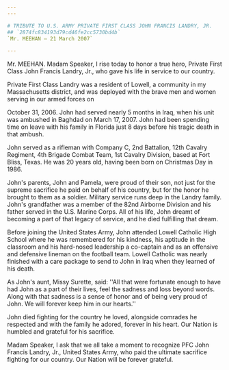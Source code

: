 ```yaml
---
---

# TRIBUTE TO U.S. ARMY PRIVATE FIRST CLASS JOHN FRANCIS LANDRY, JR.
## `2874fc834193d79cd46fe2cc5730bd4b`
`Mr. MEEHAN — 21 March 2007`

---
```



Mr. MEEHAN. Madam Speaker, I rise today to honor a true hero, Private 
First Class John Francis Landry, Jr., who gave his life in service to 
our country.

Private First Class Landry was a resident of Lowell, a community in 
my Massachusetts district, and was deployed with the brave men and 
women serving in our armed forces on


October 31, 2006. John had served nearly 5 months in Iraq, when his 
unit was ambushed in Baghdad on March 17, 2007. John had been spending 
time on leave with his family in Florida just 8 days before his tragic 
death in that ambush.

John served as a rifleman with Company C, 2nd Battalion, 12th Cavalry 
Regiment, 4th Brigade Combat Team, 1st Cavalry Division, based at Fort 
Bliss, Texas. He was 20 years old, having been born on Christmas Day in 
1986.

John's parents, John and Pamela, were proud of their son, not just 
for the supreme sacrifice he paid on behalf of his country, but for the 
honor he brought to them as a soldier. Military service runs deep in 
the Landry family. John's grandfather was a member of the 82nd Airborne 
Division and his father served in the U.S. Marine Corps. All of his 
life, John dreamt of becoming a part of that legacy of service, and he 
died fulfilling that dream.

Before joining the United States Army, John attended Lowell Catholic 
High School where he was remembered for his kindness, his aptitude in 
the classroom and his hard-nosed leadership a co-captain and as an 
offensive and defensive lineman on the football team. Lowell Catholic 
was nearly finished with a care package to send to John in Iraq when 
they learned of his death.

As John's aunt, Missy Surette, said: ''All that were fortunate enough 
to have had John as a part of their lives, feel the sadness and loss 
beyond words. Along with that sadness is a sense of honor and of being 
very proud of John. We will forever keep him in our hearts.''

John died fighting for the country he loved, alongside comrades he 
respected and with the family he adored, forever in his heart. Our 
Nation is humbled and grateful for his sacrifice.

Madam Speaker, I ask that we all take a moment to recognize PFC John 
Francis Landry, Jr., United States Army, who paid the ultimate 
sacrifice fighting for our country. Our Nation will be forever 
grateful.
